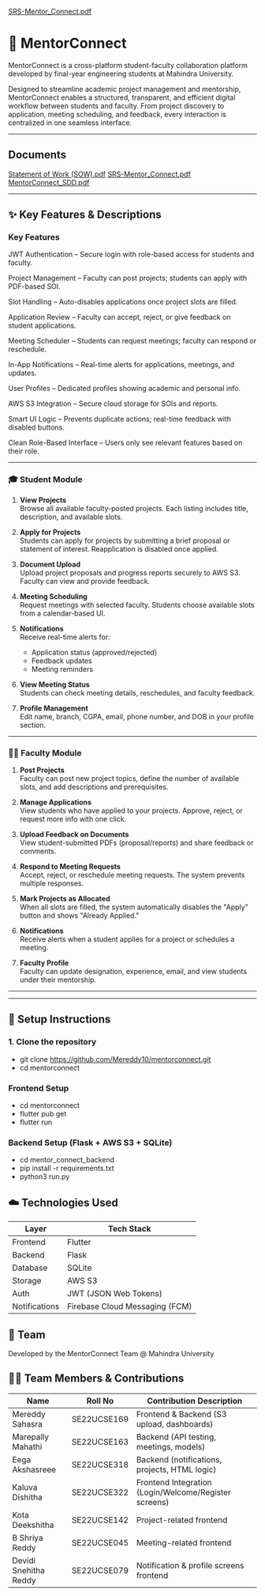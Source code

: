 [SRS-Mentor_Connect.pdf](https://github.com/user-attachments/files/20113008/SRS-Mentor_Connect.pdf)
# 📘 MentorConnect

MentorConnect is a cross-platform student-faculty collaboration platform developed by final-year engineering students at Mahindra University.

Designed to streamline academic project management and mentorship, MentorConnect enables a structured, transparent, and efficient digital workflow between students and faculty. From project discovery to application, meeting scheduling, and feedback, every interaction is centralized in one seamless interface.

---
## Documents
[Statement of Work (SOW).pdf](https://github.com/user-attachments/files/20113007/Statement.of.Work.SOW.pdf)
[SRS-Mentor_Connect.pdf](https://github.com/user-attachments/files/20113012/SRS-Mentor_Connect.pdf)
[MentorConnect_SDD.pdf](https://github.com/user-attachments/files/20113016/MentorConnect_SDD.pdf)

---

## ✨ Key Features & Descriptions

### Key Features
JWT Authentication – Secure login with role-based access for students and faculty.

Project Management – Faculty can post projects; students can apply with PDF-based SOI.

Slot Handling – Auto-disables applications once project slots are filled.

Application Review – Faculty can accept, reject, or give feedback on student applications.

Meeting Scheduler – Students can request meetings; faculty can respond or reschedule.

In-App Notifications – Real-time alerts for applications, meetings, and updates.

User Profiles – Dedicated profiles showing academic and personal info.

AWS S3 Integration – Secure cloud storage for SOIs and reports.

Smart UI Logic – Prevents duplicate actions; real-time feedback with disabled buttons.

Clean Role-Based Interface – Users only see relevant features based on their role.

---

### 🎓 Student Module

1. **View Projects**  
   Browse all available faculty-posted projects. Each listing includes title, description, and available slots.

2. **Apply for Projects**  
   Students can apply for projects by submitting a brief proposal or statement of interest. Reapplication is disabled once applied.

3. **Document Upload**  
   Upload project proposals and progress reports securely to AWS S3. Faculty can view and provide feedback.

4. **Meeting Scheduling**  
   Request meetings with selected faculty. Students choose available slots from a calendar-based UI.

5. **Notifications**  
   Receive real-time alerts for:
   - Application status (approved/rejected)
   - Feedback updates
   - Meeting reminders

6. **View Meeting Status**  
   Students can check meeting details, reschedules, and faculty feedback.

7. **Profile Management**  
   Edit name, branch, CGPA, email, phone number, and DOB in your profile section.

---

### 👨‍🏫 Faculty Module

1. **Post Projects**  
   Faculty can post new project topics, define the number of available slots, and add descriptions and prerequisites.

2. **Manage Applications**  
   View students who have applied to your projects. Approve, reject, or request more info with one click.

3. **Upload Feedback on Documents**  
   View student-submitted PDFs (proposal/reports) and share feedback or comments.

4. **Respond to Meeting Requests**  
   Accept, reject, or reschedule meeting requests. The system prevents multiple responses.

5. **Mark Projects as Allocated**  
   When all slots are filled, the system automatically disables the "Apply" button and shows "Already Applied."

6. **Notifications**  
   Receive alerts when a student applies for a project or schedules a meeting.

7. **Faculty Profile**  
   Faculty can update designation, experience, email, and view students under their mentorship.

---


---

## 🚀 Setup Instructions

### 1. Clone the repository

- git clone https://github.com/Mereddy10/mentorconnect.git
- cd mentorconnect

### Frontend Setup
- cd mentorconnect
- flutter pub get
- flutter run

### Backend Setup (Flask + AWS S3 + SQLite)
- cd mentor_connect_backend
- pip install -r requirements.txt
- python3 run.py

## ☁️ Technologies Used

| Layer         | Tech Stack                               |
|---------------|------------------------------------------|
| Frontend      | Flutter                                  |
| Backend       | Flask                                    |
| Database      | SQLite                                   |
| Storage       | AWS S3                                   |
| Auth          | JWT (JSON Web Tokens)                    |
| Notifications | Firebase Cloud Messaging (FCM)           |


## 👥 Team

Developed by the MentorConnect Team @ Mahindra University

## 👨‍💻 Team Members & Contributions

| Name                  | Roll No         | Contribution Description                                  |
|-----------------------|-----------------|-----------------------------------------------------------|
| Mereddy Sahasra       | SE22UCSE169     | Frontend & Backend (S3 upload, dashboards)                |
| Marepally Mahathi     | SE22UCSE163     | Backend (API testing, meetings, models)                   |
| Eega Akshasreee       | SE22UCSE318     | Backend (notifications, projects, HTML logic)             |
| Kaluva Dishitha       | SE22UCSE322     | Frontend Integration (Login/Welcome/Register screens)     |
| Kota Deekshitha       | SE22UCSE142     | Project-related frontend                                  |
| B Shriya Reddy        | SE22UCSE045     | Meeting-related frontend                                  |
| Devidi Snehitha Reddy | SE22UCSE079     | Notification & profile screens frontend                   |




